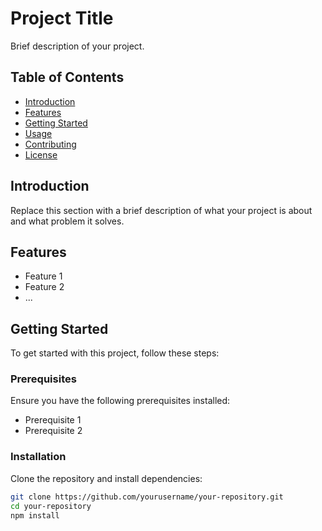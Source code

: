 # Project Title

Brief description of your project.

## Table of Contents

- [Introduction](#introduction)
- [Features](#features)
- [Getting Started](#getting-started)
- [Usage](#usage)
- [Contributing](#contributing)
- [License](#license)

## Introduction

Replace this section with a brief description of what your project is about and what problem it solves.

## Features

- Feature 1
- Feature 2
- ...

## Getting Started

To get started with this project, follow these steps:

### Prerequisites

Ensure you have the following prerequisites installed:

- Prerequisite 1
- Prerequisite 2

### Installation

Clone the repository and install dependencies:

```bash
git clone https://github.com/yourusername/your-repository.git
cd your-repository
npm install
